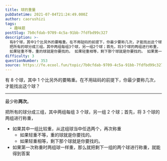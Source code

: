 ```yaml
---
title: 球的重量
pubDatetime: 2021-07-04T21:24:49.000Z
author: caorushizi
tags:
  - 趣味题
postSlug: 7b0cfdab-9709-4c5a-91bb-7fdfbd99c327
description: >-
  有8个球，其中1个比另外的要略重。在不用砝码的前提下，你最少要称几次，才能找出这个球？ 最少称两次。
  把所有的球分成三组，其中两组每组3个球，另一组2个球；首先，将3个球的两组进行称重， 如果其中一组比较重，从这组球当中任选两个，再次称重
  如果轻重不等，重的球就是你要找的。 如果轻重相等，剩下那个球就是你要找的。 如果第一次称重时两组球一样重，那么就把剩下一组的两个球进行称重，就能得到答案
difficulty: 3
questionNumber: 353
source: https://fe.ecool.fun/topic/7b0cfdab-9709-4c5a-91bb-7fdfbd99c327
---
```


有 8 个球，其中 1 个比另外的要略重。在不用砝码的前提下，你最少要称几次，才能找出这个球？

---

最少称**两次**。

把所有的球分成三组，其中两组每组 3 个球，另一组 2 个球；首先，将 3 个球的两组进行称重，

- 如果其中一组比较重，从这组球当中任选两个，再次称重
  - 如果轻重不等，重的球就是你要找的。
  - 如果轻重相等，剩下那个球就是你要找的。
- 如果第一次称重时两组球一样重，那么就把剩下一组的两个球进行称重，就能得到答案
